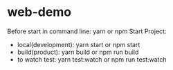 # web-demo

Before start in command line: yarn or npm
Start Project: 
  - local(development): yarn start or npm start
  - build(product): yarn build or npm run build
  - to watch test: yarn test:watch or npm run test:watch

